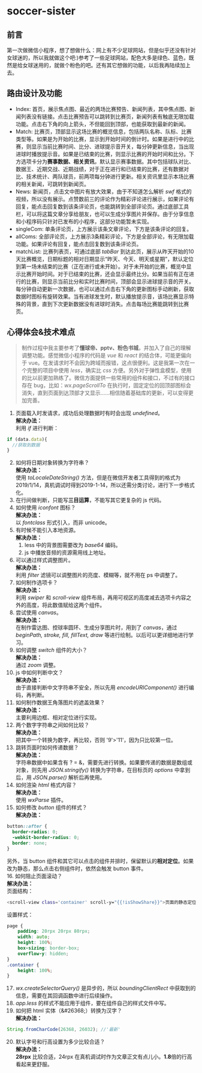 # soccer-sister

## 前言
第一次做微信小程序，想了想做什么：网上有不少足球网站，但是似乎还没有针对女球迷的，所以我就做这个吧:)参考了一些足球网站，配色大多是绿色、蓝色，既然是给女球迷用的，就做个粉色的吧。还有其它想做的功能，以后我再陆续加上去。

## 路由设计及功能
- Index: 首页，展示焦点图、最近的两场比赛预告、新闻列表，其中焦点图、新闻列表没有链接。点击比赛预告可以跳转到比赛页，新闻列表有触底无限加载功能。点击右下角的向上箭头，不但能回到顶部，也能获取到最新的新闻。
- Match: 比赛页，顶部显示这场比赛的概览信息，包括两队名称、队标、比赛类型等。如果是为开始的比赛，显示到开始时间的倒计时。如果是进行中的比赛，则显示当前比赛时间、比分、进球提示音开关，每分钟更新信息，当出现进球时播放提示音。如果是已结束的比赛，则显示比赛的开始时间和比分。下方选项卡分为**赛事数据、相关资讯**，默认显示赛事数据。其中包括球队对比、数据王、近期交战、近期战绩，对于正在进行和已结束的比赛，还有数据对比、技术统计、两队球员，前两项每分钟进行更新。相关资讯里显示本场比赛的相关新闻，可跳转到新闻页。
- News: 新闻页，点击文中图片有放大效果，由于不知道怎么解析 *swf* 格式的视频，所以没有展示。点赞数前三的评论作为精彩评论进行展示，如果评论有回复，能点击回复数到该条评论页，也能跳转到全部评论页。通过底部工具栏，可以将这篇文章分享给朋友，也可以生成分享图片并保存。由于分享信息和小程序码只针对已发布的小程序，这部分功能暂未实现。
- singleCom: 单条评论页，上方展示该条文章评论，下方是该条评论的回复。
- allComs: 全部评论页，上方展示3条精彩评论，下方是全部评论，有无限加载功能。如果评论有回复，能点击回复数到该条评论页。
- matchList: 比赛列表页，可通过底部 *tabBar* 到达此页，展示从昨天开始的10天比赛概览，日期标题的相对日期显示“昨天、今天、明天或星期”，默认定位到第一场未结束的比赛（正在进行或未开始）。对于未开始的比赛，概览中显示比赛开始时间。对于已结束的比赛，还会显示最终比分。如果当前有正在进行的比赛，则显示当前比分和实时比赛时间，顶部会显示进球提示音的开关。每分钟自动更新一次数据，也可以通过点击右下角的更新图标手动刷新，获取数据时图标有旋转效果。当有进球发生时，默认播放提示音，该场比赛显示特殊的背景，直到下次更新数据没有进球时消失。点击每场比赛能跳转到比赛页。

## 心得体会&技术难点
> 制作过程中我主要参考了**懂球帝、pptv、粉色书城**，并加入了自己的理解调整功能。感觉微信小程序的代码是 *vue* 和 *react* 的结合体，可能更偏向于 vue。在发请求时不会因为跨域而报错，这点很便利。这是我第一次在一个完整的项目中使用 *less*，确实比 *css* 方便。另外对于弹性盒模型，使用的比以前更加熟练了。微信方面提供一些常用的组件和接口，不过有的接口存在 bug，比如：*wx.pageScrollTo* 在执行时，固定定位的回顶部图标会消失，直到页面到达顶部才又显示……相信随着基础库的更新，可以变得更加完善。
1. 页面载入时发请求，成功后处理数据时有时会出现 *undefined*。  
**解决办法：**  
利用 *if* 进行判断：
```javascript
if (data.data){
  //获取到数据
}
```
2. 如何将日期对象转换为字符串？  
**解决办法：**  
使用 *toLocaleDateString()* 方法，但是在微信开发者工具得到的格式为2019/1/14，真机调试时得到2019-1-14，所以还需分类讨论，进行下一步格式化。
3. 在行间做判断，只能写**三目运算**，不能写其它更复杂的 js 代码。
4. 如何使用 *iconfont* 图标？  
**解决办法：**  
以 *fontclass* 形式引入，而非 unicode。
5. 有时候不能引入本地资源。  
**解决办法：**  
    1. less 中的背景图需要改为 *base64* 编码。
    2. js 中播放音频的资源需用线上地址。
6. 可以通过样式调整图片。  
**解决办法：**  
利用 *filter* 滤镜可以调整图片的亮度、模糊等，就不用在 ps 中调整了。
7. 如何制作选项卡？  
**解决办法：**  
利用 *swiper* 和 *scroll-view* 组件布局，再用可视区的高度减去选项卡内容之外的高度，将此数值赋给这两个组件。
8. 尝试使用 *canvas*。  
**解决办法：**  
在制作雷达图、控球率圆环、生成分享图片时，用到了 *canvas*，通过 *beginPath, stroke, fill, fillText, draw* 等进行绘制。以后可以更详细地进行学习。
9. 如何调整 *switch* 组件的大小？  
**解决办法：**  
通过 *zoom* 调整。
10. js 中如何判断中文？  
**解决办法：**  
由于直接判断中文字符串不安全，所以先用 *encodeURIComponent()* 进行编码，再判断。
11. 如何制作数据王角落图片的遮盖效果？  
**解决办法：**  
主要利用边框、相对定位进行实现。
12. 两个数字字符串之间如何比较？  
**解决办法：**  
把其中一个转换为数字，再比较，否则 '9'>'11'，因为只比较第一位。
13. 跳转页面时如何传递数据？  
**解决办法：**  
字符串数据中如果含有 ? = &，需要先进行转换。如果要传递的数据是数组或对象，则先用 *JSON.stringify()* 转换为字符串，在目标页的 *options* 中拿到后，用 *JSON.parse()* 解析后再使用。
14. 如何渲染 *html* 格式内容？  
**解决办法：**  
使用 *wxParse* 插件。
15. 如何修改 *button* 组件的样式？  
**解决办法：**  
```css
button::after {
  border-radius: 0;
  -webkit-border-radius: 0;
  border: none;
}
```
另外，当 button 组件和其它可以点击的组件并排时，保留默认的**相对定位**。如果改为静态，那么点击右侧组件时，依然会触发 button 事件。  
16. 如何阻止页面滚动？  
**解决办法：**  
页面结构：
```bash
<scroll-view class='container' scroll-y="{{!isShowShare}}">页面的静态定位内容</scroll-view>
```
设置样式：
```css
page {
	padding: 20rpx 20rpx 80rpx;
	width: auto;
	height: 100%;
	box-sizing: border-box;
	overflow-y: hidden;
}
.container {
	height: 100%;
}
```
17. *wx.createSelectorQuery()* 是异步的，所以 *boundingClientRect* 中获取到的信息，需要在其回调函数中进行后续操作。
18. *app.less* 的样式不能应用于组件，要在组件自己的样式文件中写。
19. 如何把 html 实体（&\#26368;）转换为汉字？  
**解决办法：**  
```javascript
String.fromCharCode(26368, 26032); //'最新'
```
20. 默认字号和行高设置为多少比较合适？  
**解决办法：**  
**28rpx** 比较合适，24rpx 在真机调试时作为文章正文有点儿小。**1.8**倍的行高看起来更舒服。
